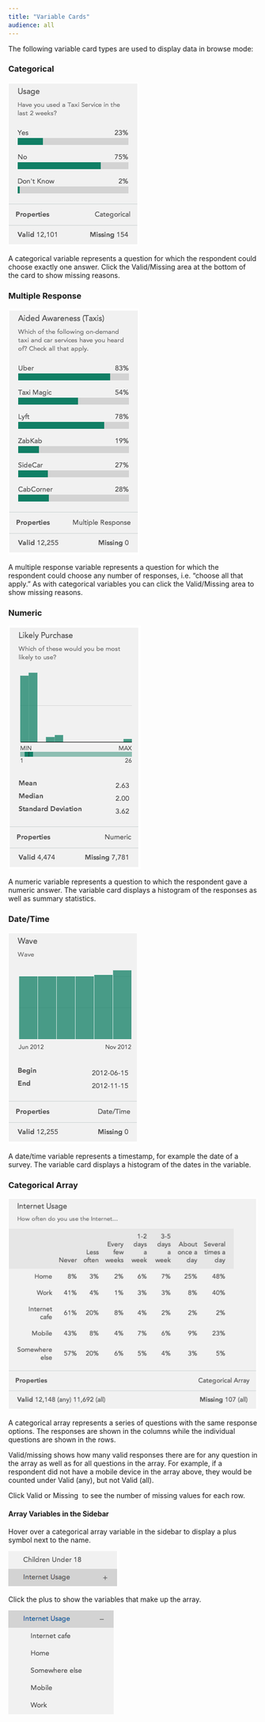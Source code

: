 ```yaml
---
title: "Variable Cards"
audience: all
---
```


<p dir="ltr">The following variable card types are used to display data in browse mode:</p>
<h3 dir="ltr">Categorical</h3>
<p dir="ltr"><img src="images/CategoricalCard.png" alt="" /></p>
<p dir="ltr">A categorical variable represents a question for which the respondent could choose exactly one answer. Click the Valid/Missing area at the bottom of the card to show missing reasons.</p>
<h3 dir="ltr">Multiple Response</h3>
<p dir="ltr"><img src="images/MultipleResponseCard.png" alt="" /></p>
<p dir="ltr">A multiple response variable represents a question for which the respondent could choose any number of responses, i.e. “choose all that apply.” As with categorical variables you can click the Valid/Missing area to show missing reasons.</p>
<h3 dir="ltr">Numeric</h3>
<p dir="ltr"><img src="images/Numeric.png" alt="" /></p>
<p dir="ltr">A numeric variable represents a question to which the respondent gave a numeric answer. The variable card displays a histogram of the responses as well as summary statistics.</p>
<h3 dir="ltr">Date/Time</h3>
<p dir="ltr"><img src="images/DateTime.png" alt="" /></p>
<p dir="ltr">A date/time variable represents a timestamp, for example the date of a survey. The variable card displays a histogram of the dates in the variable.</p>
<h3 dir="ltr">Categorical Array</h3>
<p dir="ltr"><img src="images/Array.png" alt="" /></p>
<p dir="ltr">A categorical array represents a series of questions with the same response options. The responses are shown in the columns while the individual questions are shown in the rows.</p>
<p dir="ltr">Valid/missing shows how many valid responses there are for any question in the array as well as for all questions in the array. For example, if a respondent did not have a mobile device in the array above, they would be counted under Valid (any), but not Valid (all).</p>
<p dir="ltr">Click Valid or Missing  to see the number of missing values for each row.</p>
<h4 dir="ltr">Array Variables in the Sidebar</h4>
<p dir="ltr">Hover over a categorical array variable in the sidebar to display a plus symbol next to the name.</p>
<p dir="ltr"><img src="images/SidebarArrayCollapse.png" alt="" /></p>
<p dir="ltr">Click the plus to show the variables that make up the array.</p>
<p><img src="images/SidebarArrayExpand.png" alt="" /></p>
